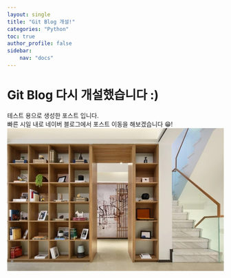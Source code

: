 ```yaml
---
layout: single
title: "Git Blog 개설!"
categories: "Python"
toc: true
author_profile: false
sidebar:
    nav: "docs"
---
```


# Git Blog 다시 개설했습니다 :)
테스트 용으로 생성한 포스트 입니다.<br>
빠른 시일 내로 네이버 블로그에서 포스트 이동을 해보겠습니다 😁!
![이미지](../images/2023-04-15-1/zoom_background.jpg)
